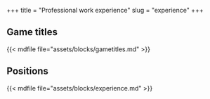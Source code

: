 +++
title = "Professional work experience"
slug = "experience"
+++

<style>
h3 em { font-weight: 400; }
h5 { margin-top: 0 !important; }
</style>

## Game titles

{{< mdfile file="assets/blocks/gametitles.md" >}}

## Positions

{{< mdfile file="assets/blocks/experience.md" >}}
